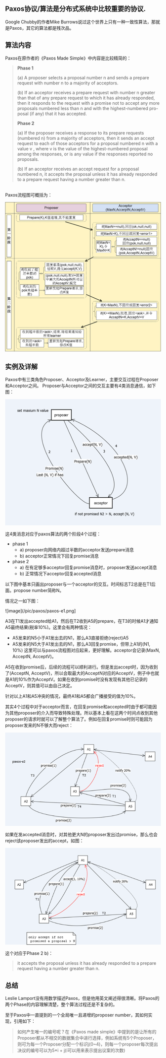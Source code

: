 ## Paxos协议/算法是分布式系统中比较重要的协议.
Google Chubby的作者Mike Burrows说过这个世界上只有一种一致性算法，那就是Paxos，其它的算法都是残次品。

## 算法内容
Paxos在原作者的《Paxos Made Simple》中内容是比较精简的：
> **Phase 1**  
>
> (a) A proposer selects a proposal number n and sends a prepare request with number n to a majority of acceptors.  
> 
> (b) If an acceptor receives a prepare request with number n greater than that of any prepare request to which it has already responded, then it responds to the request with a promise not to accept any more proposals numbered less than n and with the highest-numbered pro-posal (if any) that it has accepted.  
>
> **Phase 2**  
>
> (a) If the proposer receives a response to its prepare requests (numbered n) from a majority of acceptors, then it sends an accept request to each of those acceptors for a proposal numbered n with a value v , where v is the value of the highest-numbered proposal among the responses, or is any value if the responses reported no proposals.  
>
> (b) If an acceptor receives an accept request for a proposal numbered n, it accepts the proposal unless it has already responded to a prepare request having a number greater than n.  
<br>
Paxos流程图可概括为：

![image](/pic/paxos/paxos-flow.png)
<br>

## 实例及详解
Paxos中有三类角色Proposer、Acceptor及Learner，主要交互过程在Proposer和Acceptor之间。
Proposer与Acceptor之间的交互主要有4类消息通信，如下图：

![image](/pic/paxos/paxos-messages.png)

这4类消息对应于paxos算法的两个阶段4个过程：
- phase 1
  - a) proposer向网络内超过半数的acceptor发送prepare消息
  - b) acceptor正常情况下回复promise消息
- phase 2
  - a) 在有足够多acceptor回复promise消息时，proposer发送accept消息
  - b) 正常情况下acceptor回复accepted消息
  
以下图中基本只画出proposer与一个acceptor的交互。时间标志T2总是在T1后面。propose number简称N。

情况之一如下图：

![image](/pic/paxos/paxos-e1.png]

A3在T1发出accepted给A1，然后在T2收到A5的prepare，在T3的时候A1才通知A5最终结果(税率10%)。这里会有两种情况：

- A5发来的N5小于A1发出去的N1，那么A3直接拒绝(reject)A5
- A5发来的N5大于A1发出去的N1，那么A3回复promise，但带上A1的(N1, 10%)
这里可以与paxos流程图对应起来，更好理解。acceptor会记录(MaxN, AcceptN, AcceptV)。

A5在收到promise后，后续的流程可以顺利进行。但是发出accept时，因为收到了(AcceptN, AcceptV)，所以会取最大的AcceptN对应的AcceptV，例子中也就是A1的10%作为AcceptV。如果在收到promise时没有发现有其他已记录的AcceptV，则其值可以由自己决定。

针对以上A1和A5冲突的情况，最终A1和A5都会广播接受的值为10%。

其实4个过程中对于acceptor而言，在回复promise和accepted时由于都可能因为其他proposer的介入而导致特殊处理。所以基本上看在这两个时间点收到其他proposer的请求时就可以了解整个算法了。例如在回复promise时则可能因为proposer发来的N不够大而reject：

![image](/pic/paxos/paxos-e2.png)

如果在发accepted消息时，对其他更大N的proposer发出过promise，那么也会reject该proposer发出的accept，如图：

![image](/pic/paxos/paxos-e3.png)

这个对应于Phase 2 b)：
> it accepts the proposal unless it has already responded to a prepare request having a number greater than n.

## 总结
Leslie Lamport没有用数学描述Paxos，但是他用英文阐述得很清晰。将Paxos的两个Phase的内容理解清楚，整个算法过程还是不复杂的。

至于Paxos中一直提到的一个全局唯一且递增的proposer number，其如何实现，引用如下：
> 如何产生唯一的编号呢？在《Paxos made simple》中提到的是让所有的Proposer都从不相交的数据集合中进行选择，例如系统有5个Proposer，则可为每一个Proposer分配一个标识j(0~4)，则每一个proposer每次提出决议的编号可以为5*i + j(i可以用来表示提出议案的次数)
